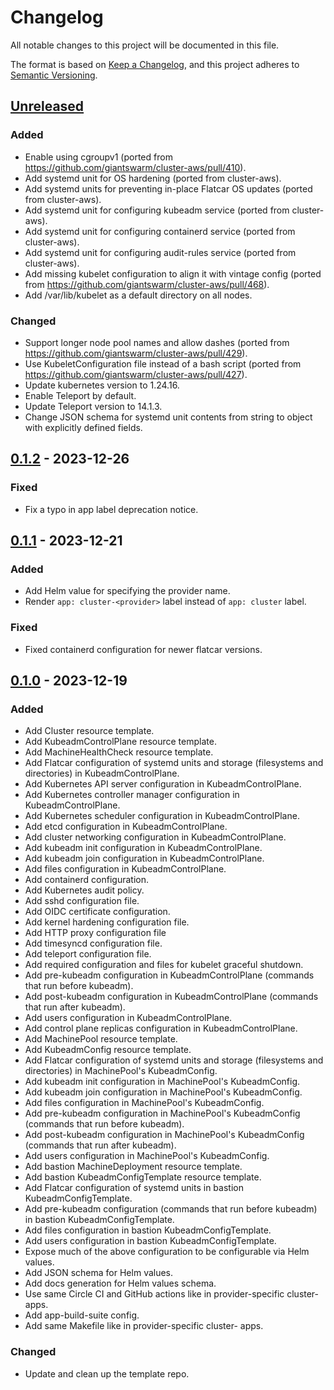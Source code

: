 # Changelog

All notable changes to this project will be documented in this file.

The format is based on [Keep a Changelog](https://keepachangelog.com/en/1.0.0/),
and this project adheres to [Semantic Versioning](https://semver.org/spec/v2.0.0.html).



## [Unreleased]

### Added

- Enable using cgroupv1 (ported from https://github.com/giantswarm/cluster-aws/pull/410).
- Add systemd unit for OS hardening (ported from cluster-aws).
- Add systemd units for preventing in-place Flatcar OS updates (ported from cluster-aws).
- Add systemd unit for configuring kubeadm service (ported from cluster-aws).
- Add systemd unit for configuring containerd service (ported from cluster-aws).
- Add systemd unit for configuring audit-rules service (ported from cluster-aws).
- Add missing kubelet configuration to align it with vintage config (ported from https://github.com/giantswarm/cluster-aws/pull/468).
- Add /var/lib/kubelet as a default directory on all nodes. 

### Changed

- Support longer node pool names and allow dashes (ported from https://github.com/giantswarm/cluster-aws/pull/429).
- Use KubeletConfiguration file instead of a bash script (ported from https://github.com/giantswarm/cluster-aws/pull/427).
- Update kubernetes version to 1.24.16.
- Enable Teleport by default.
- Update Teleport version to 14.1.3.
- Change JSON schema for systemd unit contents from string to object with explicitly defined fields.

## [0.1.2] - 2023-12-26

### Fixed

- Fix a typo in app label deprecation notice.

## [0.1.1] - 2023-12-21

### Added

- Add Helm value for specifying the provider name.
- Render `app: cluster-<provider>` label instead of `app: cluster` label.

### Fixed

- Fixed containerd configuration for newer flatcar versions. 

## [0.1.0] - 2023-12-19

### Added

- Add Cluster resource template.
- Add KubeadmControlPlane resource template.
- Add MachineHealthCheck resource template.
- Add Flatcar configuration of systemd units and storage (filesystems and directories) in KubeadmControlPlane.
- Add Kubernetes API server configuration in KubeadmControlPlane.
- Add Kubernetes controller manager configuration in KubeadmControlPlane.
- Add Kubernetes scheduler configuration in KubeadmControlPlane.
- Add etcd configuration in KubeadmControlPlane.
- Add cluster networking configuration in KubeadmControlPlane.
- Add kubeadm init configuration in KubeadmControlPlane.
- Add kubeadm join configuration in KubeadmControlPlane.
- Add files configuration in KubeadmControlPlane.
- Add containerd configuration.
- Add Kubernetes audit policy.
- Add sshd configuration file.
- Add OIDC certificate configuration.
- Add kernel hardening configuration file.
- Add HTTP proxy configuration file
- Add timesyncd configuration file.
- Add teleport configuration file.
- Add required configuration and files for kubelet graceful shutdown.
- Add pre-kubeadm configuration in KubeadmControlPlane (commands that run before kubeadm).
- Add post-kubeadm configuration in KubeadmControlPlane (commands that run after kubeadm).
- Add users configuration in KubeadmControlPlane.
- Add control plane replicas configuration in KubeadmControlPlane.
- Add MachinePool resource template.
- Add KubeadmConfig resource template.
- Add Flatcar configuration of systemd units and storage (filesystems and directories) in MachinePool's KubeadmConfig.
- Add kubeadm init configuration in MachinePool's KubeadmConfig.
- Add kubeadm join configuration in MachinePool's KubeadmConfig.
- Add files configuration in MachinePool's KubeadmConfig.
- Add pre-kubeadm configuration in MachinePool's KubeadmConfig (commands that run before kubeadm).
- Add post-kubeadm configuration in MachinePool's KubeadmConfig (commands that run after kubeadm).
- Add users configuration in MachinePool's KubeadmConfig.
- Add bastion MachineDeployment resource template.
- Add bastion KubeadmConfigTemplate resource template.
- Add Flatcar configuration of systemd units in bastion KubeadmConfigTemplate.
- Add pre-kubeadm configuration (commands that run before kubeadm) in bastion KubeadmConfigTemplate.
- Add files configuration in bastion KubeadmConfigTemplate.
- Add users configuration in bastion KubeadmConfigTemplate.
- Expose much of the above configuration to be configurable via Helm values.
- Add JSON schema for Helm values.
- Add docs generation for Helm values schema.
- Use same Circle CI and GitHub actions like in provider-specific cluster-<provider> apps.
- Add app-build-suite config.
- Add same Makefile like in provider-specific cluster-<provider> apps.

### Changed

- Update and clean up the template repo.

[Unreleased]: https://github.com/giantswarm/cluster/compare/v0.1.2...HEAD
[0.1.2]: https://github.com/giantswarm/cluster/compare/v0.1.1...v0.1.2
[0.1.1]: https://github.com/giantswarm/cluster/compare/v0.1.0...v0.1.1
[0.1.0]: https://github.com/giantswarm/cluster/releases/tag/v0.1.0
